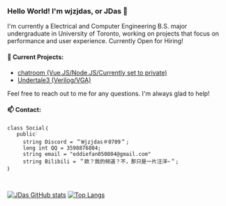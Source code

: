 ### Hello World! I'm wjzjdas, or JDas 👋

I'm currently a Electrical and Computer Engineering B.S. major undergraduate in University of Toronto, working on projects that focus on performance and user experience. Currently Open for Hiring!

#### 🔭 Current Projects:
  - [chatroom (Vue.JS/Node.JS/Currently set to private)](private)
  - [Undertale3 (Verilog/VGA)](https://github.com/wjzjdas/undertale3)

Feel free to reach out to me for any questions. I'm always glad to help!
#### 📫 Contact:
```
class Social｛
   public˸
     string Discord = ＂Wjzjdas＃0709＂;
     long int QQ = 3598876804;
     string email = "eddiefan050804@gmail.com"
     string Bilibili = ＂欸？我的频道？不，那只是一片汪洋~＂;
｝
```
<br/>

[![JDas GitHub stats](https://github-readme-stats.vercel.app/api?username=wjzjdas&theme=transparent)](https://github.com/anuraghazra/github-readme-stats) 
[![Top Langs](https://github-readme-stats.vercel.app/api/top-langs/?username=wjzjdas&theme=transparent&layout=compact&hide=tex,HTML,CSS,Verilog,Makefile,Mathematica,Schematic)](https://github.com/anuraghazra/github-readme-stats)
